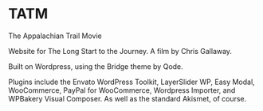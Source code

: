 # TATM
The Appalachian Trail Movie

Website for The Long Start to the Journey. A film by Chris Gallaway.

Built on Wordpress, using the Bridge theme by Qode.

Plugins include the Envato WordPress Toolkit, LayerSlider WP, Easy Modal, WooCommerce, PayPal for WooCommerce, Wordpress Importer, and WPBakery Visual Composer. As well as the standard Akismet, of course.